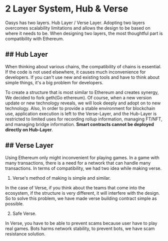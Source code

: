 # 2 Layer System, Hub & Verse

Oasys has two layers. Hub Layer / Verse Layer. 
Adopting two layers overcomes scalability limitations and allows the design to be based on where it needs to be. 
When designing two layers, the most thoughtful part is compatibility with Ethereum. 

## ## Hub Layer

When thinking about various chains, the compatibility of chains is essential. If the code is not used elsewhere, it causes much inconvenience for developers. 
If you can't use new and existing tools and have to think about simple things, it's a big problem for developers. 

To create a structure that is most similar to Ethereum and creates synergy, We decided to fork geth(Go ethereum). Of course, when a new version update or new technology reveals, we will look deeply and adopt on to new technology. 
Also, In order to provide a stable environment for blockchain use, application execution is left to the Verse-Layer, and the Hub-Layer is restricted to limited uses for recording rollup information, managing FT/NFT, and managing bridge information. **Smart contracts cannot be deployed directly on Hub-Layer**.


## ## Verse Layer

Using Ethereum only might inconvenient for playing games. In a game with many transactions, there is a need for a network that can handle many transactions. 
In terms of compatibility, we had two idea while making verse. 

1. Verse's method of making is simple and similar. 

In the case of Verse, if you think about the teams that come into the ecosystem, if the structure is very different, it will interfere with the design. So to solve this problem, we have made verse building contract simple as possible.

2. Safe Verse. 

In Verse, you have to be able to prevent scams because user have to play real games. Bots harms network stability, to prevent bots, we have scam resistance solution.